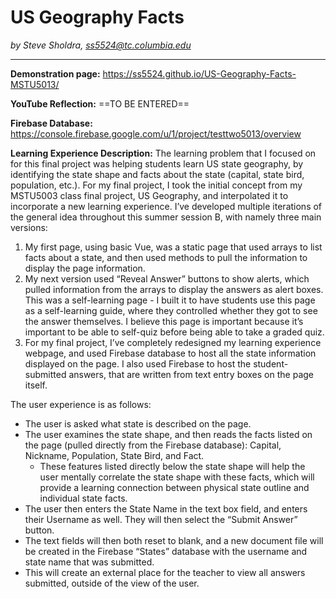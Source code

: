 # US Geography Facts
*by Steve Sholdra, ss5524@tc.columbia.edu*


---
**Demonstration page:** https://ss5524.github.io/US-Geography-Facts-MSTU5013/

**YouTube Reflection:** ==TO BE ENTERED==

**Firebase Database:** https://console.firebase.google.com/u/1/project/testtwo5013/overview

**Learning Experience Description:** 
The learning problem that I focused on for this final project was helping students learn US state geography, by identifying the state shape and facts about the state (capital, state bird, population, etc.). For my final project, I took the initial concept from my MSTU5003 class final project, US Geography, and interpolated it to incorporate a new learning experience. I’ve developed multiple iterations of the general idea throughout this summer session B, with namely three main versions:
1. My first page, using basic Vue, was a static page that used arrays to list facts about a state, and then used methods to pull the information to display the page information.
1. My next version used “Reveal Answer” buttons to show alerts, which pulled information from the arrays to display the answers as alert boxes. This was a self-learning page - I built it to have students use this page as a self-learning guide, where they controlled whether they got to see the answer themselves. I believe this page is important because it’s important to be able to self-quiz before being able to take a graded quiz.
1. For my final project, I’ve completely redesigned my learning experience webpage, and used Firebase database to host all the state information displayed on the page. I also used Firebase to host the student-submitted answers, that are written from text entry boxes on the page itself. 


The user experience is as follows:
* The user is asked what state is described on the page.
* The user examines the state shape, and then reads the facts listed on the page (pulled directly from the Firebase database): Capital, Nickname, Population, State Bird, and Fact. 
    * These features listed directly below the state shape will help the user mentally correlate the state shape with these facts, which will provide a learning connection between physical state outline and individual state facts.
* The user then enters the State Name in the text box field, and enters their Username as well. They will then select the “Submit Answer” button.
* The text fields will then both reset to blank, and a new document file will be created in the Firebase “States” database with the username and state name that was submitted. 
* This will create an external place for the teacher to view all answers submitted, outside of the view of the user. 
